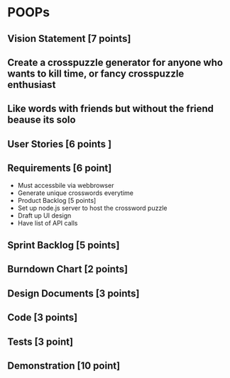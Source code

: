# POOPs

## Vision Statement [7 points]
## Create a crosspuzzle generator for anyone who wants to kill time, or fancy crosspuzzle enthusiast
## Like words with friends but without the friend beause its solo
## User Stories [6 points ]
## Requirements [6 point]
* Must accessbile via webbrowser
* Generate unique crosswords everytime
* Product Backlog [5 points]
* Set up node.js server to host the crossword puzzle
* Draft up UI design
* Have list of API calls
## Sprint Backlog [5 points]
## Burndown Chart [2 points]
## Design Documents [3 points]
## Code [3 points]
## Tests [3 point]
## Demonstration [10 point]

